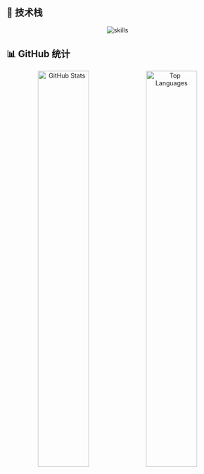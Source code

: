 ## 🌌 技术栈
<div align="center">
  <img src="https://skillicons.dev/icons?i=python,java,html,css,js,vue&perline=4" alt="skills">
</div>

## 📊 GitHub 统计

<div align="center">

<img src="https://github-readme-stats.vercel.app/api?username=1ingg&show_icons=true&theme=radical&hide_border=true" alt="GitHub Stats" width="48%" />
<img src="https://github-readme-stats.vercel.app/api/top-langs/?username=1ingg&layout=compact&theme=radical&hide_border=true" alt="Top Languages" width="48%" />

</div>